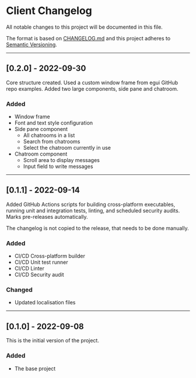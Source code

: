 # Client Changelog

All notable changes to this project will be documented in this file.

The format is based on [CHANGELOG.md](http://changelog.md/)
and this project adheres to [Semantic Versioning](http://semver.org/).

<!-- 
TEMPLATE

## [major.minor.patch] - yyyy-mm-dd

A message that notes the main changes in the update.

### Added

### Changed

### Deprecated

### Fixed

### Removed

### Security

_______________________________________________________________________________
 
 -->

<!--
EXAMPLE

## [0.2.0] - 2021-06-02

Lorem Ipsum dolor sit amet.

### Added

- Cat pictures hidden in the library
- Added beeswax to the gears

### Changed

- Updated localisation files

-->

_______________________________________________________________________________

## [0.2.0] - 2022-09-30

Core structure created. Used a custom window frame from egui GitHub repo
examples. Added two large components, side pane and chatroom.

### Added

- Window frame
- Font and text style configuration
- Side pane component
  - All chatrooms in a list
  - Search from chatrooms
  - Select the chatroom currently in use
- Chatroom component
  - Scroll area to display messages
  - Input field to write messages

_______________________________________________________________________________

## [0.1.1] - 2022-09-14

Added GitHub Actions scripts for building cross-platform
executables, running unit and integration tests, linting,
and scheduled security audits. Marks pre-releases automatically.

The changelog is not copied to the release, that needs to be done manually.

### Added

- CI/CD Cross-platform builder
- CI/CD Unit test runner
- CI/CD Linter
- CI/CD Security audit

### Changed

- Updated localisation files

_______________________________________________________________________________

## [0.1.0] - 2022-09-08

This is the initial version of the project.

### Added

- The base project

<!-- markdownlint-configure-file {
    "MD024": false
} -->
<!--
    MD024: No duplicate headings
-->
